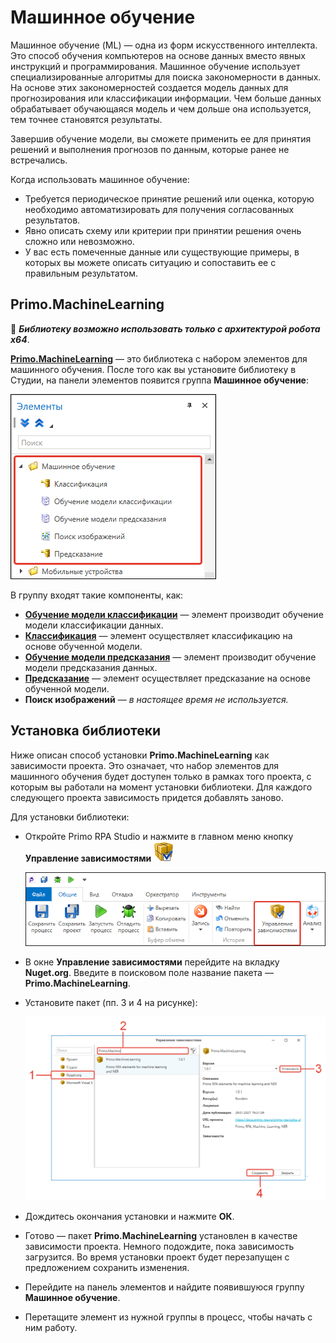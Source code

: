 # Машинное обучение

Машинное обучение (ML) — одна из форм искусственного интеллекта. Это способ обучения компьютеров на основе данных вместо явных инструкций и программирования. Машинное обучение использует специализированные алгоритмы для поиска закономерности в данных. На основе этих закономерностей создается модель данных для прогнозирования или классификации информации. Чем больше данных обрабатывает обучающаяся модель и чем дольше она используется, тем точнее становятся результаты. 

Завершив обучение модели, вы сможете применить ее для принятия решений и выполнения прогнозов по данным, которые ранее не встречались. 

Когда использовать машинное обучение:

* Требуется периодическое принятие решений или оценка, которую необходимо автоматизировать для получения согласованных результатов.
* Явно описать схему или критерии при принятии решения очень сложно или невозможно.
* У вас есть помеченные данные или существующие примеры, в которых вы можете описать ситуацию и сопоставить ее с правильным результатом.

## Primo.MachineLearning

:small_orange_diamond: ***Библиотеку возможно использовать только с архитектурой робота x64***.

[**Primo.MachineLearning**](https://www.nuget.org/packages/Primo.MachineLearning/) — это библиотека с набором элементов для машинного обучения. После того как вы установите библиотеку в Студии, на панели элементов появится группа **Машинное обучение**:

![](<../../../.gitbook/assets1/items-Primo.MachineLearning.png>)

В группу входят такие компоненты, как:
* [**Обучение модели классификации**](https://docs.primo-rpa.ru/primo-rpa/g_elements/el_extra/els_machine_learning/el_classification_study) — элемент производит обучение модели классификации данных.
* [**Классификация**](https://docs.primo-rpa.ru/primo-rpa/g_elements/el_extra/els_machine_learning/el_classification) — элемент осуществляет классификацию на основе обученной модели.
* [**Обучение модели предсказания**](https://docs.primo-rpa.ru/primo-rpa/g_elements/el_extra/els_machine_learning/el_prediction_study) — элемент производит обучение модели предсказания данных.
* [**Предсказание**](https://docs.primo-rpa.ru/primo-rpa/g_elements/el_extra/els_machine_learning/el_prediction) — элемент осуществляет предсказание на основе обученной модели.
* **Поиск изображений** — *в настоящее время не используется.*


## Установка библиотеки 

Ниже описан способ установки **Primo.MachineLearning** как зависимости проекта. Это означает, что набор элементов для машинного обучения будет доступен только в рамках того проекта, с которым вы работали на момент установки библиотеки. Для каждого следующего проекта зависимость придется добавлять заново.

Для установки библиотеки:

* Откройте Primo RPA Studio и нажмите в главном меню кнопку **Управление зависимостями** <img src="../../../.gitbook/assets/managePackages32.png" alt="" data-size="line">

   ![](<../../../.gitbook/assets1/управление зависимостями.png>)

* В окне **Управление зависимостями** перейдите на вкладку **Nuget.org**. Введите в поисковом поле название пакета — **Primo.MachineLearning**.
* Установите пакет (пп. 3 и 4 на рисунке):

  ![](<../../../.gitbook/assets1/install-Primo.MachineLearning.png>)

* Дождитесь окончания установки и нажмите **ОК**.
* Готово — пакет **Primo.MachineLearning** установлен в качестве зависимости проекта. Немного подождите, пока зависимость загрузится. Во время установки проект будет перезапущен с предложением сохранить изменения.
* Перейдите на панель элементов и найдите появившуюся группу **Машинное обучение**.
* Перетащите элемент из нужной группы в процесс, чтобы начать с ним работу.


